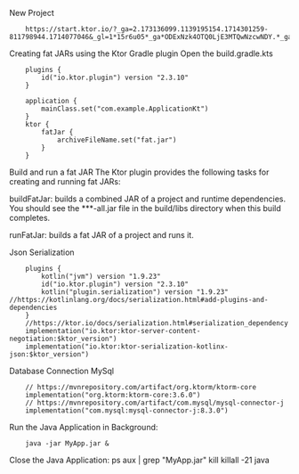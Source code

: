 New Project

        
        https://start.ktor.io/?_ga=2.173136099.1139195154.1714301259-811798944.1714077046&_gl=1*15r6u05*_ga*ODExNzk4OTQ0LjE3MTQwNzcwNDY.*_ga_9J976DJZ68*MTcxNDQ3NTYyNi4xNi4xLjE3MTQ0NzU2MzEuNTUuMC4w





Creating fat JARs using the Ktor Gradle plugin Open the build.gradle.kts

        plugins {
            id("io.ktor.plugin") version "2.3.10"
        }

        application {
            mainClass.set("com.example.ApplicationKt")
        }
        ktor {
            fatJar {
                archiveFileName.set("fat.jar")
            }
        }

Build and run a fat JAR﻿
The Ktor plugin provides the following tasks for creating and running fat JARs:

buildFatJar: builds a combined JAR of a project and runtime dependencies. You should see the ***-all.jar file in the build/libs directory when this build completes.

runFatJar: builds a fat JAR of a project and runs it.


Json Serialization

        plugins {
            kotlin("jvm") version "1.9.23"
            id("io.ktor.plugin") version "2.3.10"
            kotlin("plugin.serialization") version "1.9.23" //https://kotlinlang.org/docs/serialization.html#add-plugins-and-dependencies
        }
        //https://ktor.io/docs/serialization.html#serialization_dependency
        implementation("io.ktor:ktor-server-content-negotiation:$ktor_version")
        implementation("io.ktor:ktor-serialization-kotlinx-json:$ktor_version")

Database Connection MySql

        // https://mvnrepository.com/artifact/org.ktorm/ktorm-core
        implementation("org.ktorm:ktorm-core:3.6.0")
        // https://mvnrepository.com/artifact/com.mysql/mysql-connector-j
        implementation("com.mysql:mysql-connector-j:8.3.0")


Run the Java Application in Background:

        java -jar MyApp.jar &

Close the Java Application:
        ps aux | grep "MyApp.jar"
        kill <PID>
        killall -21 java
  
